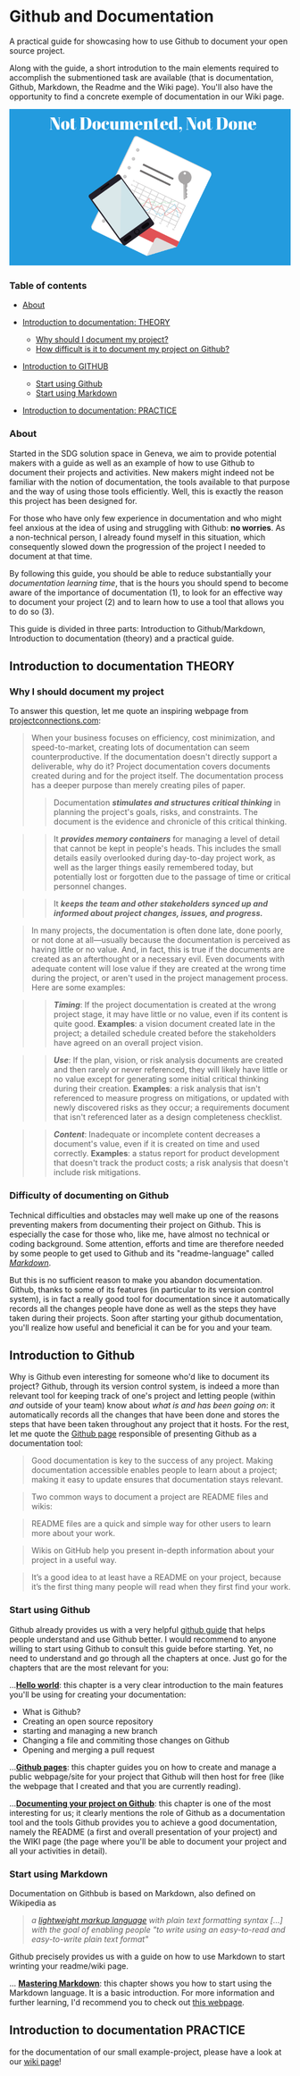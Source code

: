 # Github and Documentation
A practical guide for showcasing how to use Github to document your open source project.

Along with the guide, a short introdution to the main elements required to accomplish the submentioned task are available (that is documentation, Github, Markdown, the Readme and the Wiki page). You'll also have the opportunity to find a concrete exemple of documentation in our Wiki page.

![Image one](Not-documented-not-done.png)

### Table of contents

- [About](#about)

- [Introduction to documentation: THEORY](#introduction-to-documentation-theory)
    - [Why should I document my project?](#why-i-should-document-my-project)
    - [How difficult is it to document my project on Github?](#difficulty-of-documenting-on-github)
    
- [Introduction to GITHUB](#introduction-to-github)
    - [Start using Github](#start-using-github)
    - [Start using Markdown](#start-using-markdown)
    
- [Introduction to documentation: PRACTICE](#introduction-to-documentation-practice)
    

### About
Started in the SDG solution space in Geneva, we aim to provide potential makers with a guide as well as an example of how to use Github to document their projects and activities. New makers might indeed not be familiar with the notion of documentation, the tools available to that purpose and the way of using those tools efficiently. Well, this is exactly the reason this project has been designed for.

For those who have only few experience in documentation and who might feel anxious at the idea of using and struggling with Github: **no worries**. As a non-technical person, I already found myself in this situation, which consequently slowed down the progression of the project I needed to document at that time. 

By following this guide, you should be able to reduce substantially your *documentation learning time*, that is the hours you should spend to become aware of the importance of documentation (1), to look for an effective way to document your project (2) and to learn how to use a tool that allows you to do so (3).

This guide is divided in three parts: Introduction to Github/Markdown, Introduction to documentation (theory) and a practical guide.

## Introduction to documentation THEORY

### Why I should document my project
To answer this question, let me quote an inspiring webpage from [projectconnections.com](https://www.projectconnections.com/knowhow/burning-questions/what-is-project-documentation.html):
> When your business focuses on efficiency, cost minimization, and speed-to-market, creating lots of documentation can seem counterproductive. If the documentation doesn't directly support a deliverable, why do it? Project documentation covers documents created during and for the project itself. The documentation process has a deeper purpose than merely creating piles of paper.
> > Documentation ***stimulates and structures critical thinking*** in planning the project's goals, risks, and constraints. The document is the evidence and chronicle of this critical thinking.

> > It ***provides memory containers*** for managing a level of detail that cannot be kept in people's heads. This includes the small details easily overlooked during day-to-day project work, as well as the larger things easily remembered today, but potentially lost or forgotten due to the passage of time or critical personnel changes.

> > It ***keeps the team and other stakeholders synced up and informed about project changes, issues, and progress.***

> In many projects, the documentation is often done late, done poorly, or not done at all—usually because the documentation is perceived as having little or no value. And, in fact, this is true if the documents are created as an afterthought or a necessary evil. Even documents with adequate content will lose value if they are created at the wrong time during the project, or aren't used in the project management process. Here are some examples:

> > ***Timing***: If the project documentation is created at the wrong project stage, it may have little or no value, even if its content is quite good. **Examples**: a vision document created late in the project; a detailed schedule created before the stakeholders have agreed on an overall project vision.

> > ***Use***: If the plan, vision, or risk analysis documents are created and then rarely or never referenced, they will likely have little or no value except for generating some initial critical thinking during their creation. **Examples**: a risk analysis that isn't referenced to measure progress on mitigations, or updated with newly discovered risks as they occur; a requirements document that isn't referenced later as a design completeness checklist.

> > ***Content***: Inadequate or incomplete content decreases a document's value, even if it is created on time and used correctly. **Examples**: a status report for product development that doesn't track the product costs; a risk analysis that doesn't include risk mitigations.

### Difficulty of documenting on Github
Technical difficulties and obstacles may well make up one of the reasons preventing makers from documenting their project on Github. This is especially the case for those who, like me, have almost no technical or coding background. Some attention, efforts and time are therefore needed by some people to get used to Github and its "readme-language" called *[Markdown](https://en.wikipedia.org/wiki/Markdown)*. 

But this is no sufficient reason to make you abandon documentation. Github, thanks to some of its features (in particular to its version control system), is in fact a really good tool for documentation since it automatically records all the changes people have done as well as the steps they have taken during their projects. Soon after starting your github documentation, you'll realize how useful and beneficial it can be for you and your team.

## Introduction to Github

Why is Github even interesting for someone who'd like to document its project? 
Github, through its version control system, is indeed a more than relevant tool for keeping track of one's project and letting people (within *and* outside of your team) know about *what is and has been going on*: it automatically records all the changes that have been done and stores the steps that have been taken throughout any project that it hosts.
For the rest, let me quote the [Github page](https://guides.github.com/features/wikis/) responsible of presenting Github as a documentation tool:

> Good documentation is key to the success of any project. Making documentation accessible enables people to learn about a project; making it easy to update ensures that documentation stays relevant.

> Two common ways to document a project are README files and wikis:

> README files are a quick and simple way for other users to learn more about your work.

> Wikis on GitHub help you present in-depth information about your project in a useful way.

> It’s a good idea to at least have a README on your project, because it’s the first thing many people will read when they first find your work.

### Start using Github

Github already provides us with a very helpful [github guide](https://guides.github.com) that helps people understand and use Github better. I would recommend to anyone willing to start using Github to consult this guide before starting. Yet, no need to understand and go through all the chapters at once. Just go for the chapters that are the most relevant for you:  

...[**Hello world**](https://guides.github.com/activities/hello-world/): this chapter is a very clear introduction to the main features you'll be using for creating your documentation:
- What is Github?
- Creating an open source repository
- starting and managing a new branch
- Changing a file and commiting those changes on Github
- Opening and merging a pull request

...[**Github pages**](https://guides.github.com/features/pages/): this chapter guides you on how to create and manage a public webpage/site for your project that Github will then host for free (like the webpage that I created and that you are currently reading).

...[**Documenting your project on Github**](https://guides.github.com/features/wikis/): this chapter is one of the most interesting for us; it clearly mentions the role of Github as a documentation tool and the tools Github provides you to achieve a good documentation, namely the README (a first and overall presentation of your project) and the WIKI page (the page where you'll be able to document your project and all your activities in detail).
    
### Start using Markdown

Documentation on Githbub is based on Markdown, also defined on Wikipedia as
> *a [lightweight markup language](https://en.wikipedia.org/wiki/Lightweight_markup_language) with plain text formatting syntax [...] with the goal of enabling people "to write using an easy-to-read and easy-to-write plain text format"* 

Github precisely provides us with a guide on how to use Markdown to start wrinting your readme/wiki page.

... [**Mastering Markdown**](https://guides.github.com/features/mastering-markdown/): this chapter shows you how to start using the Markdown language. It is a basic introduction. For more information and further learning, I'd recommend you to check out [this webpage](https://help.github.com/en/categories/writing-on-github).
 

## Introduction to documentation PRACTICE

for the documentation of our small example-project, please have a look at our [wiki page](https://github.com/JonDavMartin/GITHUB-and-DOCUMENTATION-a-practical-guide/wiki)!
 
